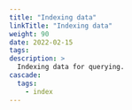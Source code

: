 ```yaml
---
title: "Indexing data"
linkTitle: "Indexing data"
weight: 90
date: 2022-02-15
tags: 
description: >
  Indexing data for querying.
cascade:
  tags: 
    - index
---
```



